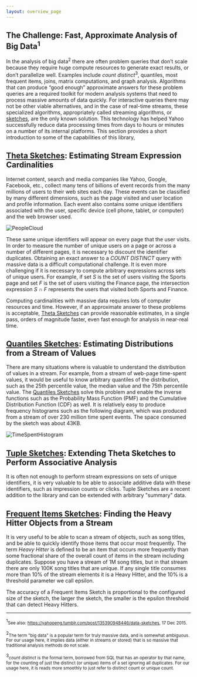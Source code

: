 ```yaml
---
layout: overview_page
---
```


## The Challenge: Fast, Approximate Analysis of Big Data<sup>1</sup>
In the analysis of big data<sup>2</sup> there are often problem queries that don’t scale because they require huge compute resources to generate exact results, or don’t parallelize well. Examples include <i>count distinct</i><sup>3</sup>, quantiles, most frequent items, joins, matrix computations, and graph analysis. Algorithms that can produce “good enough” approximate answers for these problem queries are a required toolkit for modern analysis systems that need to process massive amounts of data quickly. For interactive queries there may not be other viable alternatives, and in the case of real-time streams, these specialized algorithms, appropriately called streaming algorithms, or [sketches](SketchOrigins.html), are the only known solution. This technology has helped Yahoo successfully reduce data processing times from days to hours or minutes on a number of its internal platforms. This section provides a short introduction to some of the capabilities of this library, 

## [Theta Sketches]({{site.docs_dir}}/Theta/ThetaSketchFramework.html): Estimating Stream Expression Cardinalities
Internet content, search and media companies like Yahoo, Google, Facebook, etc., collect many tens of billions of event records from the many millions of users to their web sites each day.  These events can be classified by many different dimensions, such as the page visited and user location and profile information.  Each event also contains some unique identifiers associated with the user, specific device (cell phone, tablet, or computer) and the web browser used.  

<img class="doc-img-full" src="{{site.docs_img_dir}}PeopleCloud.png" alt="PeopleCloud" />

These same unique identifiers will appear on every page that the user visits.  In order to measure the number of unique users on a page or across a number of different pages, it is necessary to discount the identifier duplicates.  Obtaining an exact answer to a _COUNT DISTINCT_ query with massive data is a difficult computational challenge. It is even more challenging if it is necessary to compute arbitrary expressions across sets of unique users. For example, if set _S_ is the set of users visiting the Sports page and set _F_ is the set of users visiting the Finance page, the intersection expression _S &#8745; F_ represents the users that visited both Sports and Finance.

Computing cardinalities with massive data requires lots of computer resources and time.
However, if an approximate answer to these problems is acceptable, [Theta Sketches](Theta/ThetaSketchFramework.html) can provide reasonable estimates, in a single pass, orders of magnitude faster, even fast enough for analysis in near-real time.

## [Quantiles Sketches]({{site.docs_dir}}/Quantiles/QuantilesOverview.html): Estimating Distributions from a Stream of Values
There are many situations where is valuable to understand the distribution of values in a stream. For example, from a stream of web-page time-spent values, it would be useful to know arbitrary quantiles of the distribution, such as the 25th percentile value, the median value and the 75th percentile value. The [Quantiles Sketches](QuantilesOverview.html) solve this problem and enable the inverse functions such as the Probability Mass Function (PMF) and the Cumulative Distribution Function (CDF) as well. It is relatively easy to produce frequency histograms such as the following diagram, which was produced from a stream of over 230 million time spent events. The space consumed by the sketch was about 43KB.

<img class="doc-img-full" src="{{site.docs_img_dir}}TimeSpentHistogram.png" alt="TimeSpentHistogram" />

## [Tuple Sketches](Tuple/TupleOverview.html): Extending Theta Sketches to Perform Associative Analysis 
It is often not enough to perform stream expressions on sets of unique identifiers, it is very valuable to be able to associate additive data with these identifiers, such as impression counts or clicks.  Tuple Sketches are a recent addition to the library and can be extended with arbitrary "summary" data.  

## [Frequent Items Sketches]({{site.docs_dir}}/FrequentItems/FrequentItemsOverview.html): Finding the Heavy Hitter Objects from a Stream
It is very useful to be able to scan a stream of objects, such as song titles, and be able to quickly identify those items that occur most frequently.  The term <i>Heavy Hitter</i> is defined to be an item that occurs more frequently than some fractional share of the overall count of items
in the stream including duplicates.  Suppose you have a stream of 1M song titles, but in that stream there are only 100K song titles that are unique. If any single title consumes more than 10% of the stream elements it is a Heavy Hitter, and the 10% is a threshold parameter we call epsilon.

The accuracy of a Frequent Items Sketch is proportional to the configured size of the sketch, the larger the sketch, the smaller is the epsilon threshold that can detect Heavy Hitters. 



________________________
<sup>1</sup><small>See also: <https://yahooeng.tumblr.com/post/135390948446/data-sketches>, 17 Dec 2015.</small>

<sup>2</sup><small>The term "big data" is a popular term for truly massive data, and is somewhat ambiguous. For our usage here, it implies data (either in streams or stored) that is so massive that traditional analysis methods do not scale.</small>

<sup>3</sup><small><i>count distinct</i> is the formal term, borrowed from SQL that has an operator by that name, for the counting of just the distinct (or unique) items of a set ignoring all duplicates. For our usage here, it is reads more smoothly to just refer to distinct count or unique count.</small>

